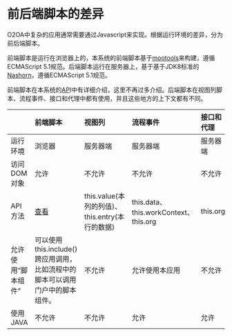 # 前后端脚本的差异

O2OA中复杂的应用通常需要通过Javascript来实现。根据运行环境的差异，分为前后端脚本。

前端脚本是运行在浏览器上的，本系统的前端脚本基于[mootools](https://mootools.net/)来构建，遵循ECMAScript 5.1规范。后端脚本运行在服务器上，基于基于JDK8标准的[Nashorn](https://www.n-k.de/riding-the-nashorn)，遵循ECMAScript 5.1规范。

前端脚本在本系统的[AP](http://dev.o2oa.net/x_desktop/portal.html?id=dcd8e168-2da0-4496-83ee-137dc976c7f6&page=b80ecfe9-a0df-4797-84f4-a28ed3bee550)I中有详细介绍，这里不再过多介绍。后端脚本在视图列脚本、流程事件、接口和代理中都有使用，并且这些地方的上下文都有不同。

|  | 前端脚本 | 视图列 | 流程事件 | 接口和代理 |
| :--- | :--- | :--- | :--- | :--- |
| 运行环境 | 浏览器 | 服务器端 | 服务器端 | 服务器端 |
| 访问DOM对象 | 允许 | 不允许 | 不允许 | 不允许 |
| API方法 | [查看](http://dev.o2oa.net/x_desktop/portal.html?id=dcd8e168-2da0-4496-83ee-137dc976c7f6&page=b80ecfe9-a0df-4797-84f4-a28ed3bee550) | this.value\(本列的列值\)、this.entry\(本行的数据\) | this.data、this.workContext、this.org | this.org |
| 允许使用“脚本组件” | 可以使用this.include\(\)跨应用调用，比如流程中的脚本可以调用门户中的脚本组件。 | 不允许 | 允许使用本应用 | 不允许 |
| 使用JAVA | 不允许 | 不允许 | 允许 | 允许 |

